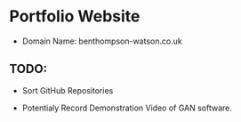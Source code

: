 # Portfolio Website

* Domain Name: benthompson-watson.co.uk

## TODO:

* Sort GitHub Repositories

* Potentialy Record Demonstration Video of GAN software.

